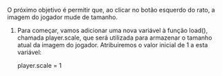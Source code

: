 O próximo objetivo é permitir que, ao clicar no botão esquerdo do rato, a imagem do jogador mude de tamanho.

1. Para começar, vamos adicionar uma nova variável à função load(), chamada player.scale, que será utilizada para armazenar o tamanho atual da imagem do jogador. Atribuiremos o valor inicial de 1 a esta variável:

    player.scale = 1